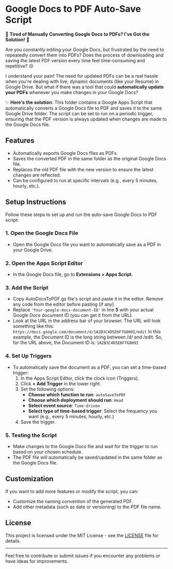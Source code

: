 # Google Docs to PDF Auto-Save Script

🌟 **Tired of Manually Converting Google Docs to PDFs? I've Got the Solution!** 🌟

Are you constantly editing your Google Docs, but frustrated by the need to repeatedly convert them into PDFs? Does the process of downloading and saving the latest PDF version every time feel time-consuming and repetitive? 😣

I understand your pain! The need for updated PDFs can be a real hassle when you're dealing with live, dynamic documents (like your Resume) in Google Drive. But what if there was a tool that could **automatically update your PDFs** whenever you make changes in your Google Docs?

✨ **Here's the solution:**
This folder contains a Google Apps Script that automatically converts a Google Docs file to PDF and saves it to the same Google Drive folder. The script can be set to run on a periodic trigger, ensuring that the PDF version is always updated when changes are made to the Google Docs file.

## Features

- Automatically exports Google Docs files as PDFs.
- Saves the converted PDF in the same folder as the original Google Docs file.
- Replaces the old PDF file with the new version to ensure the latest changes are reflected.
- Can be configured to run at specific intervals (e.g., every 5 minutes, hourly, etc.).

## Setup Instructions

Follow these steps to set up and run the auto-save Google Docs to PDF script:

### 1. Open the Google Docs File
- Open the Google Docs file you want to automatically save as a PDF in your Google Drive.

### 2. Open the Apps Script Editor
- In the Google Docs file, go to **Extensions > Apps Script**.

### 3. Add the Script
- Copy AutoDocsToPDF.gs file's script and paste it in the editor. Remove any code from the editor before pasting (if any).
- Replace ```'Your-google-docs-document-ID'``` in line **5** with your actual Google Docs document ID (you can get it from the URL).
- Look at the URL in the address bar of your browser. The URL will look something like this:
```https://docs.google.com/document/d/1A2B3C4D5E6F7G8H9I/edit```
In this example, the Document ID is the long string between /d/ and /edit. So, for the URL above, the Document ID is:
```1A2B3C4D5E6F7G8H9I```

### 4. Set Up Triggers
- To automatically save the document as a PDF, you can set a time-based trigger:
  1. In the Apps Script Editor, click the clock icon (Triggers).
  2. Click **+ Add Trigger** in the lower right.
  3. Set the following options:
     - **Choose which function to run**: `autoSaveToPDF`
     - **Choose which deployment should run**: `Head`
     - **Select event source**: `Time-driven`
     - **Select type of time-based trigger**: Select the frequency you want (e.g., every 5 minutes, hourly, etc.)
  4. Save the trigger.

### 5. Testing the Script
- Make changes to the Google Docs file and wait for the trigger to run based on your chosen schedule.
- The PDF file will automatically be saved/updated in the same folder as the Google Docs file.

## Customization

If you want to add more features or modify the script, you can:
- Customize the naming convention of the generated PDF.
- Add other metadata (such as date or versioning) to the PDF file name.

## License

This project is licensed under the MIT License - see the [LICENSE](LICENSE) file for details.

---

Feel free to contribute or submit issues if you encounter any problems or have ideas for improvements.
